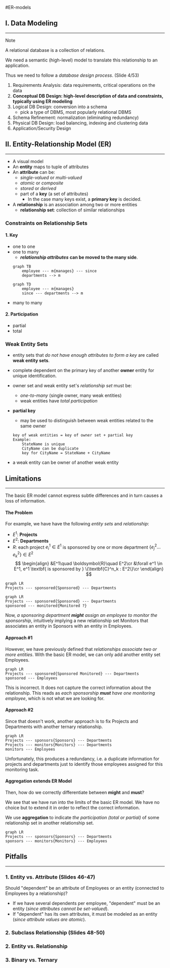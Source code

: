 #ER-models 

## I. Data Modeling
---
> [!note]
> A relational database is a collection of relations.

We need a semantic (high-level) model to translate this relationship to an application.

Thus we need to follow a *database design process*. (Slide 4/53)

1. Requirements Analysis: data requirements, critical operations on the data
2. **Conceptual DB Design: high-level description of data and constraints, typically using ER modeling**
3. Logical DB Design: conversion into a schema
	- pick a type of DBMS, most popularly relational DBMS
4. Schema Refinement: normalization (eliminating redundancy)
5. Physical DB Design: load balancing, indexing and clustering data
6. Application/Security Design

## II. Entity-Relationship Model (ER)
---
- A visual model
- An **entity** maps to tuple of attributes
- An **attribute** can be:
	- *single-valued* or *multi-valued*
	- *atomic* or *composite*
	- *stored* or *derived*
	- part of a **key** (a set of attributes)
		- In the case many keys exist, a **primary key** is decided.
- A **relationship** is an association among two or more entities
	- **relationship set**: collection of similar relationships

### Constraints on  Relationship Sets
#### 1. Key
- one to one
- one to many
	- ***relationship attributes*** **can be moved to the many side**.
	```mermaid
	graph TB
		employee --- m{manages} --- since
		departments --> m
    ```
	```mermaid
	graph TD
		employee --- m{manages}
		since --- departments --> m
    ```
- many to many

#### 2. Participation
- partial
- total

### Weak Entity Sets
- entity sets that *do not have enough attributes to form a key* are called **weak entity sets**.
- complete dependent on the primary key of another **owner** entity for unique identification.
- owner set and weak entity set's *relationship set* must be:
	- *one-to-many* (single owner, many weak entities)
	- weak entities have *total participation*
- **partial key**
	- may be used to distinguish between weak entities related to the same owner
	```
	key of weak entities = key of owner set + partial key
	Example:
		StateName is unique
		CityName can be duplicate
		key for CityName = StateName + CityName
	```
 
- a weak entity can be owner of another weak entity


## Limitations
---
The basic ER model cannot express subtle differences and in turn causes a loss of information.

#### The Problem
For example, we have have the following *entity sets* and *relationship*:
- $E^1$: **Projects**
- $E^2$: **Departments**
- $R$: each project $e^1_i\in E^1$ is sponsored by one or more department $\{e^2_j\dots e^2_k\}\in E^2$
$$
\begin{align}
&E^1\quad \boldsymbol{R}\quad E^2\cr
&\forall e^1 \in E^1, e^1 \textbf{ is sponsored by } \{\textbf{C}^n_k : E^2\}\cr
\end{align}
$$
```mermaid
graph LR
Projects --- sponsored{Sponsored} --- Departments
```

```mermaid
graph LR
Projects --- sponsored{Sponsored} --- Departments
sponsored --- monitored{Monitored ?}
```

Now, *a sponsoring department **might** assign an employee to monitor the sponsorship*, intuitively implying a new relationship set Monitors that associates an entity in Sponsors with an entity in Employees.

#### Approach #1
However, we have previously defined that *relationships associate two or more entities*. With the basic ER model, we can only add another entity set Employees.

```mermaid
graph LR
Projects --- sponsored{Sponsored Monitored} --- Departments
sponsored --- Employees
```

This is incorrect. It does not capture the correct information about the relationship. This reads as *each sponsorship **must** have one monitoring employee*, which is not what we are looking for.

#### Approach #2
Since that doesn't work, another approach is to fix Projects and Departments with another ternary relationship.

```mermaid
graph LR
Projects --- sponsors{Sponsors} --- Departments
Projects --- monitors{Monitors} --- Departments
monitors --- Employees
```

Unfortunately, this produces a redundancy, i.e. a duplicate information for projects and departments just to identify those employees assigned for this monitoring task.

#### Aggregation extends ER Model
Then, how do we correctly differentiate between **might** and **must**?

We see that we have run into the limits of the basic ER model. We have no choice but to extend it in order to reflect the correct information.

We use **aggregation** to indicate *the participation (total or partial)* of some relationship set in another relationship set.

```mermaid
graph LR
Projects --- sponsors{Sponsors} --- Departments
sponsors --- monitors{Monitors} --- Employees
```


## Pitfalls
---
### 1. Entity vs. Attribute (Slides 46-47)
Should "dependent" be an attribute of Employees or an entity (connected to Employees by a relationship)?

- If we have several dependents per employee, "dependent" must be an entity (*since attributes cannot be set-valued*).
- If "dependent" has its own attributes, it must be modeled as an entity (*since attribute values are atomic*).

### 2.  Subclass Relationship (Slides 48-50)

### 2. Entity vs. Relationship

### 3. Binary vs. Ternary
